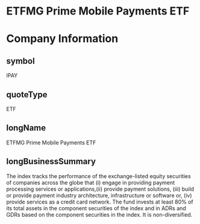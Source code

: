
ETFMG Prime Mobile Payments ETF
===============================

# Company Information

## symbol


IPAY


## quoteType


ETF


## longName


ETFMG Prime Mobile Payments ETF


## longBusinessSummary


The index tracks the performance of the exchange-listed equity securities of companies across the globe that (i) engage in providing payment processing services or applications,(ii) provide payment solutions, (iii) build or provide payment industry architecture, infrastructure or software or, (iv) provide services as a credit card network. The fund invests at least 80% of its total assets in the component securities of the index and in ADRs and GDRs based on the component securities in the index. It is non-diversified.

